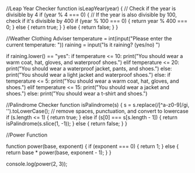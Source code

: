 //Leap Year Checker
function isLeapYear(year) {
  // Check if the year is divisible by 4
  if (year % 4 === 0) {
    // If the year is also divisible by 100, check if it's divisible by 400
    if (year % 100 === 0) {
      return year % 400 === 0;
    } else {
      return true;
    }
  } else {
    return false;
  }
}


//Weather Clothing Adviser
temperature = int(input("Please enter the current temperature: "))
raining = input("Is it raining? (yes/no) ")

if raining.lower() == "yes":
    if temperature <= 10:
        print("You should wear a warm coat, hat, gloves, and waterproof shoes.")
    elif temperature <= 20:
        print("You should wear a waterproof jacket, pants, and shoes.")
    else:
        print("You should wear a light jacket and waterproof shoes.")
else:
    if temperature <= 5:
        print("You should wear a warm coat, hat, gloves, and shoes.")
    elif temperature <= 15:
        print("You should wear a jacket and shoes.")
    else:
        print("You should wear a t-shirt and shoes.")



  //Palindrome Checker
function isPalindrome(s) {
  s = s.replace(/[^a-z0-9]/gi, '').toLowerCase(); // remove spaces, punctuation, and convert to lowercase
  if (s.length <= 1) {
    return true;
  } else if (s[0] === s[s.length - 1]) {
    return isPalindrome(s.slice(1, -1));
  } else {
    return false;
  }
}


//Power Function

function power(base, exponent) {
  if (exponent === 0) {
    return 1;
  } else {
    return base * power(base, exponent - 1);
  }
}

console.log(power(2, 3)); 

















  
